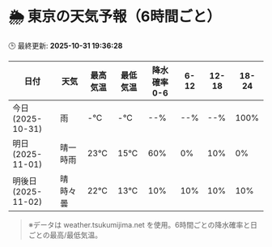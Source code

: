 # 🌦️ 東京の天気予報（6時間ごと）

🕒 最終更新: **2025-10-31 19:36:28**

| 日付 | 天気 | 最高気温 | 最低気温 | 降水確率 0-6 | 6-12 | 12-18 | 18-24 |
|------|------|----------|----------|------------|------|------|------|
| 今日 (2025-10-31) | 雨 | -℃ | -℃ | --% | --% | --% | 100% |
| 明日 (2025-11-01) | 晴一時雨 | 23℃ | 15℃ | 60% | 0% | 10% | 0% |
| 明後日 (2025-11-02) | 晴時々曇 | 22℃ | 13℃ | 10% | 10% | 10% | 10% |

> ※データは weather.tsukumijima.net を使用。6時間ごとの降水確率と日ごとの最高/最低気温。